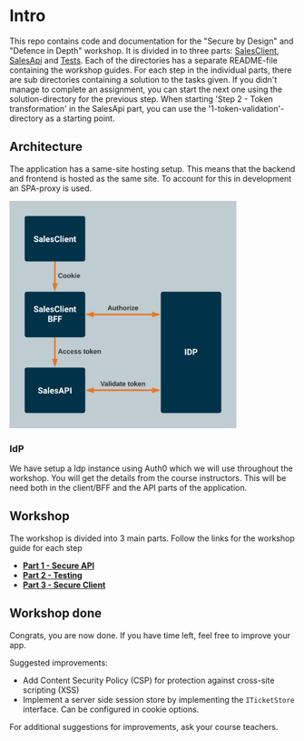 # Intro

This repo contains code and documentation for the "Secure by Design" and "Defence in Depth" workshop. It is divided in to three parts: [SalesClient](SalesClient), [SalesApi](SalesApi) and [Tests](Tests). Each of the directories has a separate README-file containing the workshop guides. For each step in the individual parts, there are sub directories containing a solution to the tasks given. If you didn't manage to complete an assignment, you can start the next one using the solution-directory for the previous step. When starting 'Step 2 - Token transformation' in the SalesApi part, you can use the '1-token-validation'-directory as a starting point.

## Architecture

The application has a same-site hosting setup. This means that the backend and frontend is hosted as the same site. To account for this in development an SPA-proxy is used.

<img src="Resources/WorkshopArchitecture.png" alt="architecture" width="400"/>

### IdP

We have setup a Idp instance using Auth0 which we will use throughout the workshop. You will get the details from the course instructors. This will be need both in the client/BFF and the API parts of the application.

## Workshop

The workshop is divided into 3 main parts. Follow the links for the workshop guide for each step

- [**Part 1 - Secure API**](./SalesApi)
- [**Part 2 - Testing**](./Tests)
- [**Part 3 - Secure Client**](./SalesClient)

## Workshop done

Congrats, you are now done. If you have time left, feel free to improve your app.

Suggested improvements:

- Add Content Security Policy (CSP) for protection against cross-site scripting (XSS)
- Implement a server side session store by implementing the `ITicketStore` interface. Can be configured in cookie options.

For additional suggestions for improvements, ask your course teachers.
